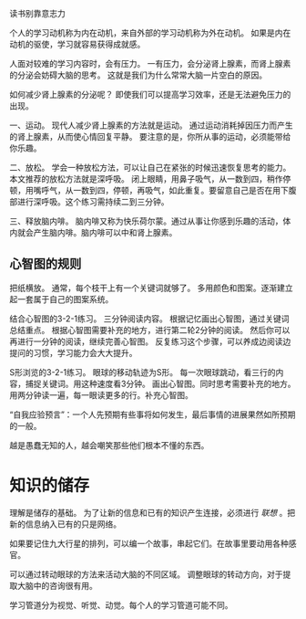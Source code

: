 读书别靠意志力

个人的学习动机称为内在动机，来自外部的学习动机称为外在动机。
如果是内在动机的驱使，学习就容易获得成就感。

人面对较难的学习内容时，会有压力。
一有压力，会分泌肾上腺素，而肾上腺素的分泌会妨碍大脑的思考。
这就是我们为什么常常大脑一片空白的原因。

如何减少肾上腺素的分泌呢？
即使我们可以提高学习效率，还是无法避免压力的出现。

一、运动。
现代人减少肾上腺素的方法就是运动。
通过运动消耗掉因压力而产生的肾上腺素，从而使心情回复平静。
要注意的是，你所从事的运动，必须能带给你乐趣。

二、放松。
学会一种放松方法，可以让自己在紧张的时候迅速恢复思考的能力。
本文推荐的放松方法就是深呼吸。
闭上眼睛，用鼻子吸气，从一数到四，稍作停顿，用嘴呼气，从一数到四，停顿，再吸气，如此重复。要留意自己是否在用下腹部进行深呼吸。这个练习需持续二到三分钟。

三、释放脑内啡。
脑内啡又称为快乐荷尔蒙。通过从事让你感到乐趣的活动，体内就会产生脑内啡。脑内啡可以中和肾上腺素。

## 心智图的规则
把纸横放。
通常，每个枝干上有一个关键词就够了。
多用颜色和图案。逐渐建立起一套属于自己的图案系统。

结合心智图的3-2-1练习。
三分钟阅读内容。
根据记忆画出心智图，通过关键词总结重点。
根据心智图需要补充的地方，进行第二轮2分钟的阅读。
然后你可以再进行一分钟的阅读，继续完善心智图。
反复练习这个步骤，可以养成边阅读边提问的习惯，学习能力会大大提升。

S形浏览的3-2-1练习。
眼球的移动轨迹为S形。
每一次眼球跳动，看三行的内容，捕捉关键词。用这种速度看3分钟。
画出心智图。同时思考需要补充的地方。
用两分钟读一遍，每一眼读更多的行。补充心智图。

“自我应验预言”：一个人先预期有些事将如何发生，最后事情的进展果然如所预期的一般。

越是愚蠢无知的人，越会嘲笑那些他们根本不懂的东西。

# 知识的储存
理解是储存的基础。
为了让新的信息和已有的知识产生连接，必须进行 _联想_ 。把新的信息纳入已有的只是网络。

如果要记住九大行星的排列，可以编一个故事，串起它们。在故事里要动用各种感官。

可以通过转动眼球的方法来活动大脑的不同区域。
调整眼球的转动方向，对于提取大脑中的咨询很有用。

学习管道分为视觉、听觉、动觉。每个人的学习管道可能不同。
